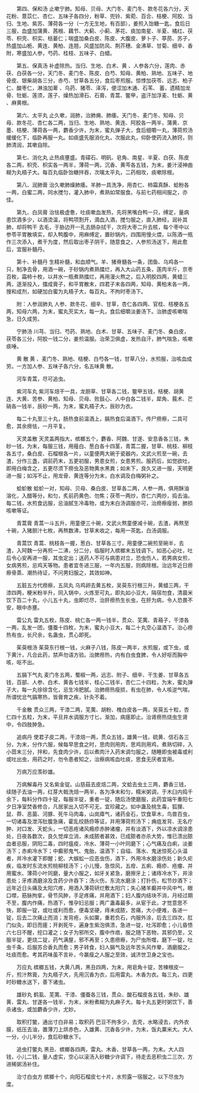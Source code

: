 <!-- { "loadSidebar": true } -->
　　第四、保和汤 止嗽宁肺。知母、贝母、大门冬、麦门冬、款冬花各六分，天花粉、薏苡仁、杏仁、五味子各四分，粉草、兜铃、紫菀、百合、桔梗、阿胶、当归、生地、紫苏、薄荷各一分（一方无生地，有百部），姜煎入饴糖一匙，食后日三服，血盛加蒲黄、茜根、藕节、大蓟、小蓟、茅花、痰加南星、半夏、橘红、茯苓、枳壳、枳实、栝蒌仁；喘盛加桑白皮、陈皮、大腹皮、萝卜子、葶苈、苏子，热盛加山栀、黄连、黄柏、连翘，风盛加防风、荆芥穗、金沸草、甘菊、细辛、香附，寒盛加人参，芍药、桂枝、五味子、白蜡。

　　第五、保真汤 补虚除热。当归、生地、白术、黄 、人参各六分，莲肉、赤茯、白茯各一分，天门冬、麦门冬、陈皮、白芍、知母、黄柏、熟地、五味子、地骨皮、银柴胡各三分，赤芍、甘草各五分，食后枣煎服。惊悸加茯苓、远志、柏子仁、酸枣仁，淋浊加萆 、乌药、猪苓、泽泻，便涩加木通、石苇、 蓄，遗精加龙骨、牡蛎、莲须，莲子、燥热加滑石、石膏、青蒿、鳖甲，盗汗加浮麦、牡蛎、黄 、麻黄根。

　　第六、太平丸 止久嗽，润肺，治肺痈、肺痿。天门冬、麦门冬、知母、贝母、款冬花、杏仁各二两，当归、生地、熟地、黄连、阿胶各一两半，蒲黄、京墨、桔梗、薄荷各一两，麝香少许，为末，蜜丸弹子大，食后细嚼一丸，薄荷煎汤缓缓化下，临卧再服一丸。如痰盛先服消化丸，次服此丸，仰卧使药流入肺窍，则肺清润，其嗽自除。

　　第七、消化丸 止热痰壅盛。青礞石、明矾、皂角、南星、半夏、白茯、陈皮各二两，枳壳、枳实各一两半，薄荷一两，沉香、黄芩各五钱，为末，姜汁浸神曲糊为丸梧子大。每百丸临卧饴糖拌吞，次噙太平丸，二药相攻，痰嗽除根。

　　第八、润肺膏 治久嗽肺燥肺痿。羊肺一具洗净，用杏仁、柿霜真酥、蛤粉各一两，白蜜二两，同水搅匀，灌入肺中，煮熟如常服食。与前七药相间服之，亦佳。

　　第九、白凤膏 治怯极虚惫，吐痰嗽血发热，先将黑嘴白鸭一只，缚定，量病患饮酒多少，以酒烫温，将鸭项割开，滴血入酒，搅匀服之，直入肺经，润补其肺，却将鸭干 去毛，于胁边开一孔去肠杂拭干，次将大枣二升去核，每个枣中以参苓平胃散填实，却入鸭腹中，用麻缚定，置砂锅内，四围用慢火煨，以陈酒一瓶作三次添入，煮干为度，然后取出枣子阴干，随意食之，人参煎汤送下，用此愈后，宜服补髓丹。

　　第十、补髓丹 生精补髓，和血顺气。羊、猪脊髓各一条，团鱼、乌鸡各一只，制净去骨，用酒一碗，于砂锅内煮熟擂烂，再入大山药五条，莲肉半斤，京枣百枚，霜柿十枚，以井水一瓶煮熟擂烂，再用漫火熬之，后入明胶四两，黄蜡三两，逐渐投入，擂成膏子，和平胃散末，四君子末各四两，知母、黄柏末各一两，搜和成剂，如硬加白蜜为丸梧子大，每百丸，不拘时枣汤下。

　　附：人参润肺丸 人参、款冬花、细辛、甘草，杏仁各四两、官桂、桔梗各五两，知母六两，为末，蜜丸芡实大，每一丸，食后细嚼淡姜汤下。治肺虚咳嗽喘急，日久成劳。

　　宁肺汤 川芎、当归、芍药、熟地、白术、甘草、五味子、麦门冬、桑白皮，茯苓各三分，阿胶一钱二分，姜煎温服。治荣卫俱虚，发热自汗，肺气喘急，咳嗽痰唾。

　　黄 散 黄 、麦门冬、熟地、桔梗、白芍各一钱，甘草八分，水煎服，治咳血成劳。一方加人参、五味子各六分，名五味黄 散。

　　河车青蒿，尽可追虫。

　　紫河车丸 紫河车焙干一具，龙胆草、甘草各二钱，鳖甲五钱，桔梗、胡黄连、大黄、苦参、黄柏、知母、贝母、败鼓心、人中白各二钱半，犀角、莪术、芒硝各一钱半，辰砂一两，为末，蜜丸梧子大，辰砂为衣。

　　每二十丸至三十丸，肠热食前温酒上，膈热食后温酒下。传尸痨瘵，二具可愈，其余痨怯，一月平复。

　　天灵盖散 天灵盖两指大，槟榔五个，麝香、阿魏、甘遂、安息香各三钱，朱砂一钱，为末，每服三钱，用薤白、葱白各十四茎，青蒿二握，甘草、桃枝、柳枝各五寸，桑白皮、石榴根各一片，以童便两大碗于瓷器内，文武火煎至一碗，去渣，分作三盏，调前药末，五更初服，男患女煎，女患男煎。服药后，如觉欲吐，即用白梅含之，五更尽须下痨虫及恶物黄水黑粪；如未下，良久又进一服，天明更进一服；如泻不止，用龙骨、黄连等分为末，白水调及白梅粥补之。

　　蛤蚧散 蛤蚧一对，知母、贝母、桑白皮、甘草各二两，人参一两，俱用酥油溶化，入醋等分，和匀，炙前药黄色、勿焦；茯苓一两炒，杏仁六两炒，捣去油。每二钱，水煎食远服，忌油腻生冷毒物，或为末白汤调服亦可，治痨瘵瘦弱，肺损咳嗽等证。

　　青蒿膏 青蒿一斗五升，用童便三十碗，文武火熬童便减十碗，去渣，再熬至十碗，入猪胆汁七枚，再熬数沸，甘草末收之，每用一茶匙，白汤调服。

　　青蒿饮 青蒿、桃枝各一握，葱白、甘草各三寸，用童便二碗煎至碗半，去渣，入阿魏一分再煎一二沸，分二分，临服时入槟榔末五钱调下。如恶心必吐，吐后令心安再进一服，其虫定出；送药人不可与病患对立，恐虫伤人，若男病女煎，女病男煎，忌鸡天等物。患者宜冬进三服，一年内五服，则病除根。治远年近日痨瘵骨蒸、潮热待证，不问男妇服之，其效如神。

　　五脏五方代痨瘵，五凤丸 乌鸡卵去黄五枚，吴萸东行根三升，黄蜡三两，干漆四两，粳米粉半升，同入锅中，火炼至可丸，即丸如小豆大，隔宿勿食，清晨米饮下百二十丸，小儿五十丸，虫即烂尽，治肝痨热生长虫，在肝为病，令人恐畏不安，眼中赤壅。

　　雷公丸 雷丸五枚，陈皮、桃仁各一两一钱半，贯众、芜荑、青葙子，干漆各一两，乱发一团，僵蚕十四枚，为末，蜜丸小豆大，每二十丸空心温酒下。治心痨热有虫，长尺余，名蛊虫，贯心即死。

　　茱萸根汤 茱萸东行根一钱，火麻子八钱，陈皮一两半，水煎服，或下虫，或下黄汁，凡合此药，禁声勿语方验。治脾痨热，内有白虫食脾，令人好呕而胸中咳，呕不出。

　　五膈下气丸 麦门冬五两，蜀椒一两，远志、附子、细辛、干生姜、甘草各五钱，百部、人参、白术、黄各七钱半，桂心二钱半，杏仁二十四粒，为末，蜜丸弹子大，每一丸徐徐含化，忌生冷肥腻。治肺痨热瘦损，有虫在肺，令人咳逆气喘，所谓忧忿气膈寒热，皆膏育之疾，针灸不着。

　　千金散 贯众三两，干漆二两，芜荑、胡粉、槐白皮各一两，吴萸五十粒，杏仁四十五粒，为末，平旦井水调服方寸匕，渐加，病瘥即止。治肾痨热烧虫生肾中，令四肢肿急。

　　追病丹 使君子皮二两，干漆焙一两，贯众五钱，雄黄一钱，硫黄、信石各三分，为末，分作六服，候每早思食之时，思肉则用肉，思鸡则用鸡，煮熟切碎，入小茴末三分，拌和，先食肉少许，后以煮肉汁入药末调匀服之，随睡即虫被毒或利或吐出虫，用药之时，勿令患者知之，治瘵病咳血吐痰，思食无厌者宜用。

　　万病万应羡砂雄。

　　万病解毒丹 又名紫金锭。山慈菇去皮焙二两，文蛤去虫土三两，麝香三钱，续随子去油一两，红芽大戟洗焙一两半，各为净末和匀，糯米粥调，于木臼内捣千余下，每料分作四十锭，每服半锭，重者一锭，随后汤使磨服，此药宜端午重阳七夕日净室焚香修合，凡居家出入切不可无，宜珍藏之。如中蛊及桃生毒，狐狸、鼠、莽、恶菌、河豚、死牛马肉毒，山岚瘴气，诸药金石，饮食草木，鸟兽百虫，一切诸毒及泄泻肚腹急痛，霍乱绞肠痧等证，并用薄荷煎汤下；痈疽发背、无名疔肿、对口发、天蛇头，一切恶疮诸风瘾疹赤肿诸瘤，并有淡酒下，外以凉水调涂患处，日夜各数次，良久觉痒立消，未成脓者甚效，已成脓者亦杀大势，惟已溃出脓血者忌服，阴阳二毒，四时瘟疫，冷水、薄荷一小叶同磨下；心气痛及白痢，淡姜汤下；赤痢冷水下；中癫邪鬼气、鬼胎，温酒下；自缢、落水、鬼迷惊死心头温者，并冷水灌下即醒；蛇、大蜈蚣一应恶虫伤，酒下，外用冷水磨涂伤处；新久疟疾，临发时东流水煎桃柳枝汤下；小儿慢，急惊风，五疳、五痢、瘾疹、疮瘤、并用蜜水、薄荷小叶同磨，量大小服之，如牙关紧急，磨擦牙上；诸痔冷水下，并涂患处；牙疼酒磨涂及含药少许吞下；汤火伤，东流水磨涂；打扑伤，松节炒酒下；远年近日头痛及太阳穴疼，用酒入薄荷研烂敷太阳穴；失心猪羊癫并中风中气，眼 口噤，筋脉拘挛，骨节风肿，手足疼痛，并用酒下；妇人腹内结块不消，月经过期不至，腹内作痛，热酒下，惟孕妇忌服；两广蛊毒最多，从宦于此，才觉意思不快，即服一锭，或吐或利而愈，便毒坚硬，痔未成脓，苦痛，大小便难，各进一锭，后去二次痛止而消；发背疮，头如粟，重若负石，内服外涂，后去三四次，肛门似灸，即日而瘥；开剥死牛，遍身生紫泡俱溃，急进一锭，吐泻即愈；小儿昏愦六七日不醒，挖口灌之；女子为邪所交，腹中作痞，服之随下恶物，其邪仍至，又服半锭，更烧二锭，药气满屋，邪不再至；久患痨瘵，为尸虫所噬，磨下一锭，吐虫千条，后服苏合香丸而愈；男子转食，妇人膈气及远年苦头风作晕，酒磨服之，吐痰而愈。考其药味虽不言补，今羸瘦之人服之至效，诚济世卫身之宝也。

　　万应丸 槟榔五钱，大黄八两，黑丑四两，为末，用皂角十锭，苦楝根皮一斤，煎汁熬膏，为丸梧子大，先用沉香为衣，后用雷丸、木香为衣。每三丸，四更时砂糖水送下，善下诸虫。

　　雄砂丸 鹤虱、芜荑、干漆、僵蚕各三钱，贯众、酸石榴皮各五钱，朱砂、雄黄、雷丸、甘遂各一钱半，为末，米粉煮糊为丸麻子大。每十丸五更时粥饮下，善杀诸虫，或加麝香少许，尤妙。

　　取积打鳖，通出寸白非易；取积药 巴豆不拘多少，去壳，水略浸去，内外衣膜，纸压去油，置薄刀上烘赤色，入雄黄、沉香各少许，为末，饭丸粟米大。大人一分，小儿半分，食后砂糖水下。

　　追虫打鳖丸 黑丑、槟榔各四两，雷丸、木香、甘草各一两，为末。大人四钱，小儿二钱，量人虚实，空心以滚汤入砂糖少许调下，待走去恶积虫二三次，方进稀粥汤补住。

　　治寸白虫方 槟榔十个，向阳石榴皮七十片，水煎露一宿服之，以下尽虫为度。

